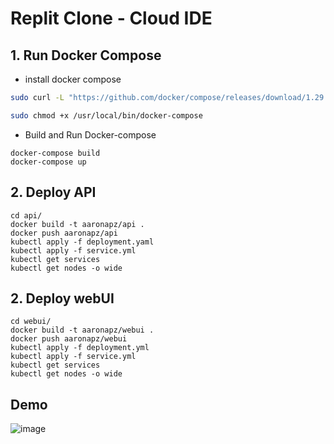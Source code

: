 # Replit Clone - Cloud IDE

## 1. Run Docker Compose

 - install docker compose 

```bash
sudo curl -L "https://github.com/docker/compose/releases/download/1.29.2/docker-compose-$(uname -s)-$(uname -m)" -o /usr/local/bin/docker-compose
```

```bash
sudo chmod +x /usr/local/bin/docker-compose
```

- Build and Run Docker-compose 
```
docker-compose build 
docker-compose up
```

## 2. Deploy API

```
cd api/
docker build -t aaronapz/api .
docker push aaronapz/api
kubectl apply -f deployment.yaml
kubectl apply -f service.yml 
kubectl get services  
kubectl get nodes -o wide  
```

## 2. Deploy webUI

```
cd webui/
docker build -t aaronapz/webui .
docker push aaronapz/webui
kubectl apply -f deployment.yml
kubectl apply -f service.yml 
kubectl get services  
kubectl get nodes -o wide  
```
## Demo
![image](https://github.com/Misash/Replit-Clone/assets/70419764/b0bd3bf3-d46a-4edd-b1b0-97526222bf34)
